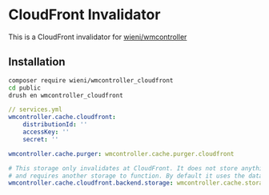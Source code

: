 # CloudFront Invalidator

This is a CloudFront invalidator for [wieni/wmcontroller](https://github.com/wieni/wmcontroller)

## Installation

```bash
composer require wieni/wmcontroller_cloudfront
cd public
drush en wmcontroller_cloudfront
```

```yaml
// services.yml
wmcontroller.cache.cloudfront:
    distributionId: ''
    accessKey: ''
    secret: ''

wmcontroller.cache.purger: wmcontroller.cache.purger.cloudfront

# This storage only invalidates at CloudFront. It does not store anything
# and requires another storage to function. By default it uses the database storage.
wmcontroller.cache.cloudfront.backend.storage: wmcontroller.cache.storage.mysql
```
